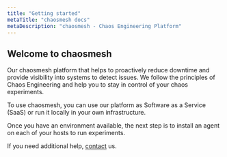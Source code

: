 ```yaml
---
title: "Getting started"
metaTitle: "chaosmesh docs"
metaDescription: "chaosmesh - Chaos Engineering Platform"
---
```

## Welcome to chaosmesh
Our chaosmesh platform that helps to proactively reduce downtime and provide visibility into systems to detect issues.
We follow the principles of Chaos Engineering and help you to stay in control of your chaos experiments.

To use chaosmesh, you can use our platform as Software as a Service (SaaS) or run it locally in your own infrastructure.

Once you have an environment available, the next step is to install an agent on each of your hosts to run experiments.

If you need additional help, [contact](https://chaosmesh.com/contact/) us.



